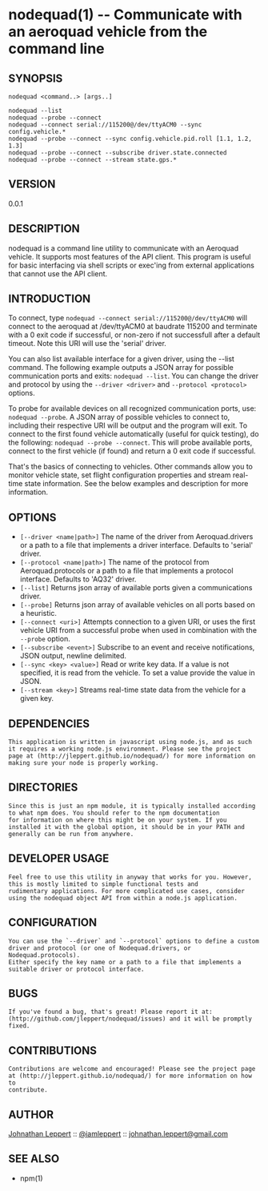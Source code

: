 nodequad(1) -- Communicate with an aeroquad vehicle from the command line
===================================

## SYNOPSIS

	nodequad <command..> [args..]

	nodequad --list
	nodequad --probe --connect
	nodequad --connect serial://115200@/dev/ttyACM0 --sync config.vehicle.*
	nodequad --probe --connect --sync config.vehicle.pid.roll [1.1, 1.2, 1.3]
	nodequad --probe --connect --subscribe driver.state.connected
	nodequad --probe --connect --stream state.gps.*

## VERSION

0.0.1

## DESCRIPTION

nodequad is a command line utility to communicate with an Aeroquad vehicle. It
supports most features of the API client. This program is useful for basic interfacing
via shell scripts or exec'ing from external applications that cannot use the API client.

## INTRODUCTION

To connect, type `nodequad --connect serial://115200@/dev/ttyACM0` will connect to the
aeroquad at /dev/ttyACM0 at baudrate 115200 and terminate with a 0 exit code if successful, or non-zero if
not successfull after a default timeout. Note this URI will use the 'serial' driver.

You can also list available interface for a given driver, using the --list command. The following example outputs a
JSON array for possible communication ports and exits: `nodequad --list`. You can change the driver and protocol by using
the `--driver <driver>` and `--protocol <protocol>` options.

To probe for available devices on all recognized communication ports, use: `nodequad --probe`. A JSON array of possible
vehicles to connect to, including their respective URI will be output and the program will exit. To connect to the first
found vehicle automatically (useful for quick testing), do the following: `nodequad --probe --connect`. This will probe 
available ports, connect to the first vehicle (if found) and return a 0 exit code if successful.

That's the basics of connecting to vehicles. Other commands allow you to monitor vehicle state, set flight configuration properties
and stream real-time state information. See the below examples and description for more information.

## OPTIONS

* `[--driver <name|path>]`
  The name of the driver from Aeroquad.drivers or a path to a file that implements a driver interface. Defaults to 'serial' driver.
* `[--protocol <name|path>]`
  The name of the protocol from Aeroquad.protocols or a path to a file that implements a protocol interface. Defaults to 'AQ32' driver.
* `[--list]`
  Returns json array of available ports given a communications driver.
* `[--probe]`
  Returns json array of available vehicles on all ports based on a heuristic.
* `[--connect <uri>]`
  Attempts connection to a given URI, or uses the first vehicle URI from a successful probe when used in combination with the `--probe` option.
* `[--subscribe <event>]`
  Subscribe to an event and receive notifications, JSON output, newline delimited.
* `[--sync <key> <value>]`
  Read or write key data. If a value is not specified, it is read from the vehicle. To set a value provide the value in JSON.
* `[--stream <key>]`
  Streams real-time state data from the vehicle for a given key.

## DEPENDENCIES

	This application is written in javascript using node.js, and as such it requires a working node.js environment. Please see the project
	page at (http://jleppert.github.io/nodequad/) for more information on making sure your node is properly working.

## DIRECTORIES

	Since this is just an npm module, it is typically installed according to what npm does. You should refer to the npm documentation
	for information on where this might be on your system. If you installed it with the global option, it should be in your PATH and
	generally can be run from anywhere.

## DEVELOPER USAGE

	Feel free to use this utility in anyway that works for you. However, this is mostly limited to simple functional tests and
	rudimentary applications. For more complicated use cases, consider using the nodequad object API from within a node.js application.

## CONFIGURATION

	You can use the `--driver` and `--protocol` options to define a custom driver and protocol (or one of Nodequad.drivers, or Nodequad.protocols).
	Either specify the key name or a path to a file that implements a suitable driver or protocol interface.

## BUGS

	If you've found a bug, that's great! Please report it at: (http://github.com/jleppert/nodequad/issues) and it will be promptly fixed.

## CONTRIBUTIONS

	Contributions are welcome and encouraged! Please see the project page at (http://jleppert.github.io/nodequad/) for more information on how to
	contribute.

## AUTHOR

[Johnathan Leppert](https://github.com/jleppert/) ::
[@iamleppert](http://twitter.com/iamleppert) ::
<johnathan.leppert@gmail.com>

## SEE ALSO

* npm(1)